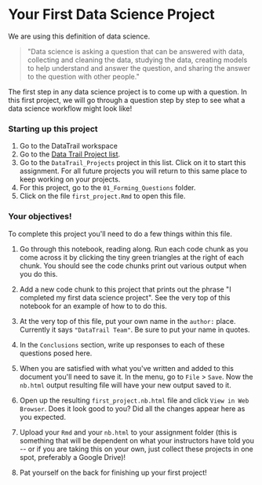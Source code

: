 


# Your First Data Science Project

We are using this definition of data science.

> "Data science is asking a question that can be answered with data, collecting and cleaning the data, studying the data, creating models to help understand and answer the question, and sharing the answer to the question with other people."

The first step in any data science project is to come up with a question. In this first project, we will go through a question step by step to see what a data science workflow might look like!

### Starting up this project

1. Go to the DataTrail workspace
2. Go to the [Data Trail Project list](https://rstudio.cloud/spaces/3919/content/lists/2065).
3. Go to the `DataTrail_Projects` project in this list. Click on it to start this assignment. For all future projects you will return to this same place to keep working on your projects.
4. For this project, go to the `01_Forming_Questions` folder.
5. Click on the file `first_project.Rmd` to open this file.

### Your objectives!

To complete this project you'll need to do a few things within this file.  

1. Go through this notebook, reading along. Run each code chunk as you come across it by clicking the tiny green triangles at the right of each chunk. You should see the code chunks print out various output when you do this.

2. Add a new code chunk to this project that prints out the phrase "I completed my first data science project". See the very top of this notebook for an example of how to to do this.

3. At the very top of this file, put your own name in the `author:` place. Currently it says `"DataTrail Team"`. Be sure to put your name in quotes.

4. In the `Conclusions` section, write up responses to each of these questions posed here.

5. When you are satisfied with what you've written and added to this document you'll need to save it. In the menu, go to `File` > `Save`. Now the `nb.html` output resulting file will have your new output saved to it.

6. Open up the resulting `first_project.nb.html` file and click `View in Web Browser`. Does it look good to you? Did all the changes appear here as you expected.

7. Upload your `Rmd` and your `nb.html` to your assignment folder (this is something that will be dependent on what your instructors have told you -- or if you are taking this on your own, just collect these projects in one spot, preferably a Google Drive)!

8. Pat yourself on the back for finishing up your first project!
